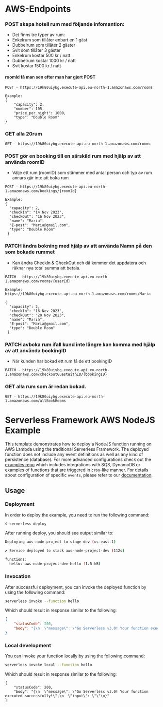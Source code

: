 <!--
title: 'AWS NodeJS Example'
description: 'This template demonstrates how to deploy a NodeJS function running on AWS Lambda using the traditional Serverless Framework.'
layout: Doc
framework: v3
platform: AWS
language: nodeJS
priority: 1
authorLink: 'https://github.com/serverless'
authorName: 'Serverless, inc.'
authorAvatar: 'https://avatars1.githubusercontent.com/u/13742415?s=200&v=4'
-->

# AWS-Endpoints

### POST skapa hotell rum med följande infomantion:
- Det finns tre typer av rum:
- Enkelrum som tillåter enbart en 1 gäst
- Dubbelrum som tillåter 2 gäster
- Svit som tillåter 3 gäster
- Enkelrum kostar 500 kr / natt
- Dubbelrum kostar 1000 kr / natt
- Svit kostar 1500 kr / natt

#### roomId få man sen efter man har gjort POST 
```
POST - https://19k80uiybg.execute-api.eu-north-1.amazonaws.com/rooms

Example:
{
	"capacity": 2,
	"number": 105,
	"price_per_night": 1000,
	"type": "Double Room"
}
```

### GET alla 20rum

```
GET - https://19k80uiybg.execute-api.eu-north-1.amazonaws.com/rooms
```

### POST gör en booking till en särskild rum med hjälp av att använda roomID 
- Välje ett rum (roomID) som stämmer med antal person och typ av rum annars går inte att boka rum

```
POST - https://19k80uiybg.execute-api.eu-north-1.amazonaws.com/bookings/{roomId}

Example:
{
  "capacity": 2,
  "checkIn": "14 Nov 2023",
  "checkOut": "16 Nov 2023",
  "name": "Maria",
  "E-post": "Maria@gmail.com",
  "type": "Double Room"
 } 
```

### PATCH  ändra bokning med hjälp av att använda Namn på den som bokade rummet
- Kan ändra CheckIn & CheckOut och då kommer det uppdatera och räknar nya total summa att betala.

```
PATCH - https://19k80uiybg.execute-api.eu-north-1.amazonaws.com/rooms/{userId}

Example:
https://19k80uiybg.execute-api.eu-north-1.amazonaws.com/rooms/Maria

{
  "capacity": 2,
  "checkIn": "16 Nov 2023",
  "checkOut": "20 Nov 2023",
  "name": "Maria",
  "E-post": "Maria@gmail.com",
  "type": "Double Room"
 } 
```

### PATCH   avboka rum ifall kund inte längre kan komma med hjälp av att använda bookingID
- När kunden har bokad ett rum få de ett bookingID

```
PATCH - https://19k80uiybg.execute-api.eu-north-1.amazonaws.com/checkoutGuestWithID/{bookingID}
```

### GET alla rum som är redan bokad.

```
GET - https://19k80uiybg.execute-api.eu-north-1.amazonaws.com/allBookRooms
```



# Serverless Framework AWS NodeJS Example

This template demonstrates how to deploy a NodeJS function running on AWS Lambda using the traditional Serverless Framework. The deployed function does not include any event definitions as well as any kind of persistence (database). For more advanced configurations check out the [examples repo](https://github.com/serverless/examples/) which includes integrations with SQS, DynamoDB or examples of functions that are triggered in `cron`-like manner. For details about configuration of specific `events`, please refer to our [documentation](https://www.serverless.com/framework/docs/providers/aws/events/).

## Usage

### Deployment

In order to deploy the example, you need to run the following command:

```
$ serverless deploy
```

After running deploy, you should see output similar to:

```bash
Deploying aws-node-project to stage dev (us-east-1)

✔ Service deployed to stack aws-node-project-dev (112s)

functions:
  hello: aws-node-project-dev-hello (1.5 kB)
```

### Invocation

After successful deployment, you can invoke the deployed function by using the following command:

```bash
serverless invoke --function hello
```

Which should result in response similar to the following:

```json
{
    "statusCode": 200,
    "body": "{\n  \"message\": \"Go Serverless v3.0! Your function executed successfully!\",\n  \"input\": {}\n}"
}
```

### Local development

You can invoke your function locally by using the following command:

```bash
serverless invoke local --function hello
```

Which should result in response similar to the following:

```
{
    "statusCode": 200,
    "body": "{\n  \"message\": \"Go Serverless v3.0! Your function executed successfully!\",\n  \"input\": \"\"\n}"
}
```

